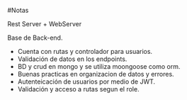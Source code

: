 #Notas

Rest Server + WebServer

Base de Back-end.

- Cuenta con rutas y controlador para usuarios.
- Validación de datos en los endpoints.
- BD y crud en mongo y se utiliza moongoose como orm.
- Buenas practicas en organizacion de datos y errores.
- Autenteicación de usuarios por medio de JWT.
- Validación y acceso a rutas segun el role.